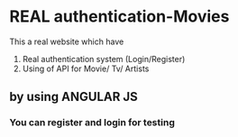# REAL authentication-Movies

This a real website which have 
1. Real authentication system (Login/Register) 
2. Using of API for Movie/ Tv/ Artists 
## by using ANGULAR JS

### You can register and login for testing
